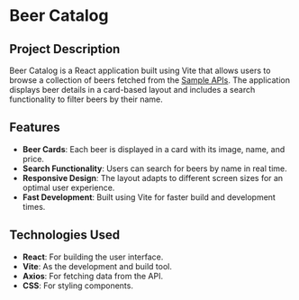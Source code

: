 # Beer Catalog

## Project Description
Beer Catalog is a React application built using Vite that allows users to browse a collection of beers fetched from the [Sample APIs](https://api.sampleapis.com/beers/ale). The application displays beer details in a card-based layout and includes a search functionality to filter beers by their name.

## Features
- **Beer Cards**: Each beer is displayed in a card with its image, name, and price.
- **Search Functionality**: Users can search for beers by name in real time.
- **Responsive Design**: The layout adapts to different screen sizes for an optimal user experience.
- **Fast Development**: Built using Vite for faster build and development times.

## Technologies Used
- **React**: For building the user interface.
- **Vite**: As the development and build tool.
- **Axios**: For fetching data from the API.
- **CSS**: For styling components.

